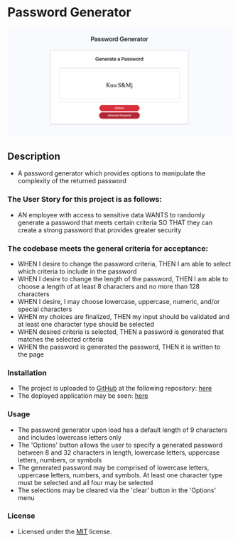 # Password Generator
![alt text](assets/images/screenshot.png)

## Description
- A password generator which provides options to manipulate the complexity of the returned password

### The User Story for this project is as follows:
- AN employee with access to sensitive data WANTS to randomly generate a password that meets certain criteria SO THAT they can create a strong password that provides greater security

### The codebase meets the general criteria for acceptance:
- WHEN I desire to change the password criteria, THEN I am able to select which criteria to include in the password
- WHEN I desire to change the length of the password, THEN I am able to choose a length of at least 8 characters and no more than 128 characters
- WHEN I desire, I may choose lowercase, uppercase, numeric, and/or special characters
- WHEN my choices are finalized, THEN my input should be validated and at least one character type should be selected
- WHEN desired criteria is selected, THEN a password is generated that matches the selected criteria
- WHEN the password is generated the password, THEN it is written to the page

### Installation
- The project is uploaded to [GitHub](https://github.com/) at the following repository: [here](https://github.com/sourslaw/03_Password_Generator)
- The deployed application may be seen: [here](https://sourslaw.github.io/03_Password_Generator/)

### Usage
- The password generator upon load has a default length of 9 characters and includes lowercase letters only
- The 'Options' button allows the user to specify a generated password between 8 and 32 characters in length, lowercase letters, uppercase letters, numbers, or symbols
- The generated password may be comprised of lowercase letters, uppercase letters, numbers, and symbols. At least one character type must be selected and all four may be selected
- The selections may be cleared via the 'clear' button in the 'Options' menu

### License
- Licensed under the [MIT](https://opensource.org/licenses/mit-license.php) license.